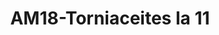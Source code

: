 ---
title: "AM18-Torniaceites la 11"
url: /fusagasuga/am18-torniaceites-la-11/
shop: motocicleta
---